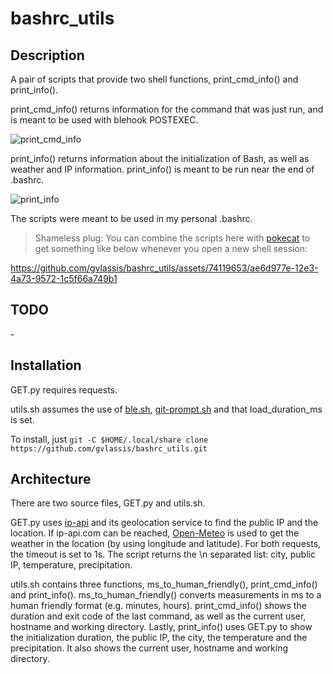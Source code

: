 # bashrc_utils

## Description
A pair of scripts that provide two shell functions, print_cmd_info() and print_info().

print_cmd_info() returns information for the command that was just run, and is meant to be used with blehook POSTEXEC.

![print_cmd_info](https://github.com/gvlassis/bashrc_utils/assets/74119653/050b4e34-9c37-4296-a89d-42ae90482428)


print_info() returns information about the initialization of Bash, as well as weather and IP information. print_info() is meant to be run near the end of .bashrc.

![print_info](https://github.com/gvlassis/bashrc_utils/assets/74119653/4584915c-9594-42e2-b5cb-2aacdb55aa2f)

The scripts were meant to be used in my personal .bashrc.

> Shameless plug: You can combine the scripts here with [pokecat](https://github.com/gvlassis/pokecat) to get something like below whenever you open a new shell session:

https://github.com/gvlassis/bashrc_utils/assets/74119653/ae6d977e-12e3-4a73-9572-1c5f66a749b1


## TODO
\-

## Installation

GET.py requires requests.

utils.sh assumes the use of [ble.sh](https://github.com/akinomyoga/ble.sh), [git-prompt.sh](https://github.com/git/git/blob/master/contrib/completion/git-prompt.sh) and that load_duration_ms is set.

To install, just `git -C $HOME/.local/share clone https://github.com/gvlassis/bashrc_utils.git`

## Architecture
There are two source files, GET.py and utils.sh.

GET.py uses [ip-api](https://ip-api.com/) and its geolocation service to find the public IP and the location. If ip-api.com can be reached, [Open-Meteo](https://open-meteo.com/) is used to get the weather in the location (by using longitude and latitude). For both requests, the timeout is set to 1s. The script returns the \n separated list: city, public IP, temperature, precipitation.

utils.sh contains three functions, ms_to_human_friendly(), print_cmd_info() and print_info(). ms_to_human_friendly() converts measurements in ms to a human friendly format (e.g. minutes, hours). print_cmd_info() shows the duration and exit code of the last command, as well as the current user, hostname and working directory. Lastly, print_info() uses GET.py to show the initialization duration, the public IP, the city, the temperature and the precipitation. It also shows the current user, hostname and working directory.
